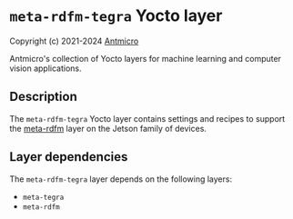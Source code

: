 # `meta-rdfm-tegra` Yocto layer

Copyright (c) 2021-2024 [Antmicro](https://www.antmicro.com)

Antmicro's collection of Yocto layers for machine learning and computer vision applications.

## Description

The `meta-rdfm-tegra` Yocto layer contains settings and recipes to support the [meta-rdfm](../meta-rdfm) layer on the Jetson family of devices.

## Layer dependencies

The `meta-rdfm-tegra` layer depends on the following layers:
* `meta-tegra`
* `meta-rdfm`
